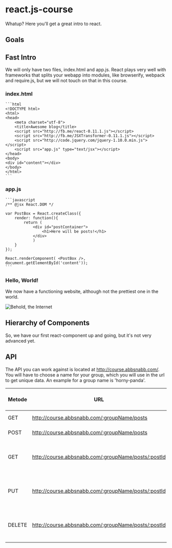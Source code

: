 # react.js-course

Whatup? Here you'll get a great intro to react.

## Goals


## Fast Intro

We will only have two files, index.html and app.js. React plays very well with frameworks that splits your webapp into modules, like browserify, webpack and require.js, but we will not touch on that in this course.

### index.html

    ```html
    <!DOCTYPE html>
    <html>
    <head>
        <meta charset="utf-8">
        <title>Awesome blog</title>
        <script src="http://fb.me/react-0.11.1.js"></script>
        <script src="http://fb.me/JSXTransformer-0.11.1.js"></script>
        <script src="http://code.jquery.com/jquery-1.10.0.min.js"></script>
        <script src="app.js" type="text/jsx"></script>
    </head>
    <body>
    <div id="content"></div>
    </body>
    </html>
    ```

### app.js


    ```javascript
    /** @jsx React.DOM */
    
    var PostBox = React.createClass({
        render: function(){
            return (
                <div id="postContainer">
                    <h1>Here will be posts!</h1>
                </div>
                )
        }
    });
    
    React.renderComponent( <PostBox />, document.getElementById('content'));
    ```

### Hello, World!

We now have a functioning website, although not the prettiest one in the world.

![Behold, the Internet](https://dl.dropboxusercontent.com/u/488107/react/helloworld.png)


## Hierarchy of Components

So, we have our first react-component up and going, but it's not very advanced yet.



## API

The API you can work against is located at http://course.abbsnabb.com/. 
You will have to choose a name for your group, which you will use in the url to get unique data. An example for a group name is 'horny-panda'.


|Metode| URL                                                    | What does it do?                          | Content-Type     |
|------| -------------------------------------------------------|-------------------------------------------| -----------------|
|GET   | http://course.abbsnabb.com/:groupName/posts            | Lists all posts                           | application/json |
|POST  | http://course.abbsnabb.com/:groupName/posts            | Creates a post.                           | application/json |
|GET   | http://course.abbsnabb.com/:groupName/posts/:postId    | Fetches the post with the given postId    | application/json |
|PUT   | http://course.abbsnabb.com/:groupName/posts/:postId    | Updates the post with the given postId    | application/json |
|DELETE| http://course.abbsnabb.com/:groupName/posts/:postId    | Deletes the post with the given postId    | application/json |